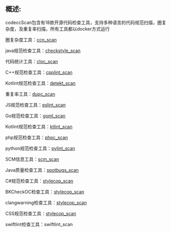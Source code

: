 ## 概述:
codeccScan包含有18款开源代码检查工具，支持多种语言的代码规范扫描，圈复杂度，及重复率扫描，所有工具都以docker方式运行

圈复杂度工具：[ccn_scan](./ccn_scan/README.md)

java规范检查工具：[checkstyle_scan](./checkstyle_scan/README.md)

代码统计工具：[cloc_scan](./cloc_scan/README.md)

C++规范检查工具：[cpplint_scan](./cpplint_scan/README.md)

Kotlint规范检查工具：[detekt_scan](./detekt_scan/README.md)

重复率工具：[dupc_scan](./dupc_scan/README.md)

JS规范检查工具：[eslint_scan](./eslint_scan/README.md)

Go规范检查工具：[goml_scan](./goml_scan/README.md)

Kotlint规范检查工具：[ktlint_scan](./ktlint_scan/README.md)

php规范检查工具：[phpc_scan](./phpc_scan/README.md)

python规范检查工具：[pylint_scan](./pylint_scan/README.md)

SCM信息工具：[scm_scan](./scm_scan/README.md)

Java质量检查工具：[spotbugs_scan](./spotbugs_scan/README.md)

C#规范检查工具：[stylecop_scan](./stylecop_scan/README.md)

BKCheckOC检查工具：[stylecop_scan](./bkoccheck_scan/README.md)

clangwarning检查工具：[stylecop_scan](./clangwarning_scan/README.md)

CSS规范检查工具：[stylecop_scan](./csslint_scan/README.md)

swiftlint检查工具：swiftlint_scan
